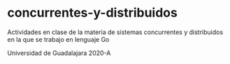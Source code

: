 # concurrentes-y-distribuidos
Actividades en clase de la materia de sistemas concurrentes y distribuidos en la que se trabajo en lenguaje Go

Universidad de Guadalajara 
2020-A 
